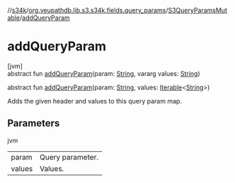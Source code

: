//[s34k](../../../index.md)/[org.veupathdb.lib.s3.s34k.fields.query_params](../index.md)/[S3QueryParamsMutable](index.md)/[addQueryParam](add-query-param.md)

# addQueryParam

[jvm]\
abstract fun [addQueryParam](add-query-param.md)(param: [String](https://kotlinlang.org/api/latest/jvm/stdlib/kotlin/-string/index.html), vararg values: [String](https://kotlinlang.org/api/latest/jvm/stdlib/kotlin/-string/index.html))

abstract fun [addQueryParam](add-query-param.md)(param: [String](https://kotlinlang.org/api/latest/jvm/stdlib/kotlin/-string/index.html), values: [Iterable](https://kotlinlang.org/api/latest/jvm/stdlib/kotlin.collections/-iterable/index.html)&lt;[String](https://kotlinlang.org/api/latest/jvm/stdlib/kotlin/-string/index.html)&gt;)

Adds the given header and values to this query param map.

## Parameters

jvm

| | |
|---|---|
| param | Query parameter. |
| values | Values. |
